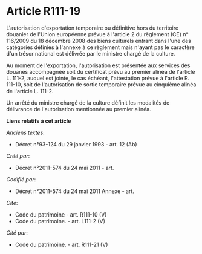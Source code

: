 # Article R111-19

L'autorisation d'exportation temporaire ou définitive hors du territoire douanier de l'Union européenne prévue à l'article 2
du règlement (CE) n° 116/2009 du 18 décembre 2008 des biens culturels entrant dans l'une des catégories définies à l'annexe à
ce règlement mais n'ayant pas le caractère d'un trésor national est délivrée par le ministre chargé de la culture.

Au moment de l'exportation, l'autorisation est présentée aux services des douanes accompagnée soit du certificat prévu au
premier alinéa de l'article L. 111-2, auquel est jointe, le cas échéant, l'attestation prévue à l'article R. 111-10, soit de
l'autorisation de sortie temporaire prévue au cinquième alinéa de l'article L. 111-2.

Un arrêté du ministre chargé de la culture définit les modalités de délivrance de l'autorisation mentionnée au premier
alinéa.

**Liens relatifs à cet article**

_Anciens textes_:

  - Décret n°93-124 du 29 janvier 1993 - art. 12 (Ab)

_Créé par_:

  - Décret n°2011-574 du 24 mai 2011  - art.

_Codifié par_:

  - Décret n°2011-574 du 24 mai 2011 Annexe - art.

_Cite_:

  - Code du patrimoine - art. R111-10 (V)
  - Code du patrimoine. - art. L111-2 (V)

_Cité par_:

  - Code du patrimoine. - art. R111-21 (V)
